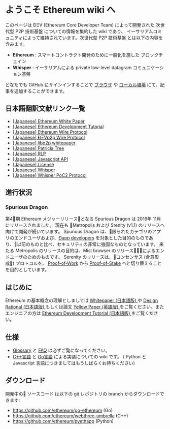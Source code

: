 # ようこそ Ethereum wiki へ

このページは ÐΞV (Ethereum Core Developer Team) によって開発された 次世代型 P2P 技術基盤 についての情報を集約した wiki であり、
イーサリアムコミュニティによって維持されています。次世代型 P2P 技術基盤 とは以下の内容を含みます。
  
* **Ethereum** : スマートコントラクト開発のために一般化を施した ブロックチェイン   
* **Whisper** : イーサリアムによる private low-level datagram コミュニケーション基盤

どなたでも GitHub にサインインすることで [ブラウザ](https://help.github.com/articles/editing-wiki-pages-via-the-online-interface) や [ローカル環境](https://help.github.com/articles/adding-and-editing-wiki-pages-locally) にて、記事を追加することができます。

## 日本語翻訳文献リンク一覧

* [[Japanese] Ethereum White Paper](https://github.com/ethereum/wiki/wiki/%5BJapanese%5D-White-Paper)
* [[Japanese] Ethereum Development Tutorial](https://github.com/ethereum/wiki/wiki/%5BJapanese%5D-Ethereum-Development-Tutorial)
* [[Japanese] Ethereum Wire Protocol](https://github.com/ethereum/wiki/wiki/%5BJapanese%5D-Ethereum-Wire-Protocol)
* [[Japanese] ÐΞVp2p Wire Protocol](https://github.com/ethereum/wiki/wiki/%5BJapanese%5D-ÐΞVp2p-Wire-Protocol)
* [[Japanese] libp2p whitepaper](https://github.com/ethereum/wiki/wiki/%5BJapanese%5D-libp2p-whitepaper)
* [[Japanese] Patricia Tree](https://github.com/ethereum/wiki/wiki/%5BJapanese%5D-Patricia-Tree)
* [[Japanese] RLP](https://github.com/ethereum/wiki/wiki/%5BJapanese%5D-RLP)
* [[Japanese] Javascript API](https://github.com/ethereum/wiki/wiki/%5BJapanese%5D-Javascript-API)
* [[Japanese] License](https://github.com/ethereum/wiki/wiki/%5BJapanese%5D--Liscence)
* [[Japanese] Whisper](https://github.com/ethereum/wiki/wiki/%5BJapanese%5D-Whisper)
* [[Japanese] Whisper PoC2 Protocol](https://github.com/ethereum/wiki/wiki/%5BJapanese%5D-Whisper-PoC-2-Protocol-Spec)



## 進行状況 

### Spurious Dragon

第4期 Ethereum メジャーリリースとなる Spurious Dragon は 2016年 11月にリリースされました。
現在も Metropolis および Srenity (v1.1) のリリースへ向けて開発が続いています。
Spurious Dragon は、限られたカテゴリのアプリのエンドユーザおよび、[Ðapp developers](https://github.com/ethereum/wiki/wiki/Dapp-Developer-Resources) を対象とした目的のものであり、以前のものと比べ、セキュリティの非常に強固なものとなっています。
来たる Metropolis のリリースの目的は、Mist browser のリリースによるエンドユーザのためのものです。
Serenity のリリースは、コンセンサス (合意形成) プロトコルを、 [Proof-of-Work](https://github.com/ethereum/wiki/wiki/Ethash) から [Proof-of-Stake](https://github.com/ethereum/wiki/wiki/Proof-of-Stake-FAQ) へと切り替えることを目的としています。


## はじめに
Ethereum の基本概念の理解としましては [ Whitepaper (日本語版) ](https://github.com/ethereum/wiki/wiki/%5BJapanese%5D-White-Paper) や [ Design Rational (日本語版) ](https://github.com/ethereum/wiki/wiki/%5BJapanese%5D-Design-Rationale) もしくは論文 [Yellow Paper (英語版) ](http://gavwood.com/Paper.pdf) をご覧ください。またエンジニアの方は [ Ethereum Development Tutorial (日本語版) ](https://github.com/ethereum/wiki/wiki/%5BJapanese%5D--Ethereum-Development-Tutorial) をご覧ください。

## 仕様
- [Glossary](https://github.com/ethereum/wiki/wiki/Glossary) と [FAQ](https://github.com/ethereum/wiki/wiki/FAQ) は必ずご覧になってください。  
- [C++言語](https://github.com/ethereum/webthree-umbrella/wiki) と [Go言語](https://github.com/ethereum/go-ethereum/wiki) による実装についての wiki です。 ( Python と Javascript 言語につきましてはもうしばらくお待ちください)

## ダウンロード
開発中の ソースコード は以下の git レポジトリの branch からダウンロードできます:
- https://github.com/ethereum/go-ethereum (Go)
- https://github.com/ethereum/webthree-umbrella (C++)
- https://github.com/ethereum/pyethapp (Python)